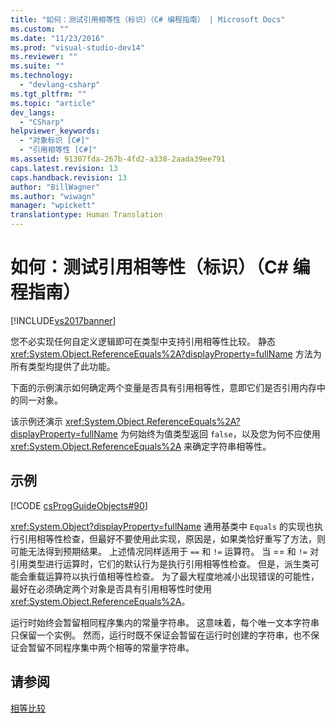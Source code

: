 ```yaml
---
title: "如何：测试引用相等性（标识）（C# 编程指南） | Microsoft Docs"
ms.custom: ""
ms.date: "11/23/2016"
ms.prod: "visual-studio-dev14"
ms.reviewer: ""
ms.suite: ""
ms.technology: 
  - "devlang-csharp"
ms.tgt_pltfrm: ""
ms.topic: "article"
dev_langs: 
  - "CSharp"
helpviewer_keywords: 
  - "对象标识 [C#]"
  - "引用相等性 [C#]"
ms.assetid: 91307fda-267b-4fd2-a338-2aada39ee791
caps.latest.revision: 13
caps.handback.revision: 13
author: "BillWagner"
ms.author: "wiwagn"
manager: "wpickett"
translationtype: Human Translation
---
```

# 如何：测试引用相等性（标识）（C# 编程指南）
[!INCLUDE[vs2017banner](../../../csharp/includes/vs2017banner.md)]

您不必实现任何自定义逻辑即可在类型中支持引用相等性比较。  静态 <xref:System.Object.ReferenceEquals%2A?displayProperty=fullName> 方法为所有类型均提供了此功能。  
  
 下面的示例演示如何确定两个变量是否具有引用相等性，意即它们是否引用内存中的同一对象。  
  
 该示例还演示 <xref:System.Object.ReferenceEquals%2A?displayProperty=fullName> 为何始终为值类型返回 `false`，以及您为何不应使用<xref:System.Object.ReferenceEquals%2A> 来确定字符串相等性。  
  
## 示例  
 [!CODE [csProgGuideObjects#90](../CodeSnippet/VS_Snippets_VBCSharp/csProgGuideObjects#90)]  
  
 <xref:System.Object?displayProperty=fullName> 通用基类中 `Equals` 的实现也执行引用相等性检查，但最好不要使用此实现，原因是，如果类恰好重写了方法，则可能无法得到预期结果。  上述情况同样适用于 `==` 和 `!=` 运算符。  当 \=\= 和 `!=` 对引用类型进行运算时，它们的默认行为是执行引用相等性检查。  但是，派生类可能会重载运算符以执行值相等性检查。  为了最大程度地减小出现错误的可能性，最好在必须确定两个对象是否具有引用相等性时使用 <xref:System.Object.ReferenceEquals%2A>。  
  
 运行时始终会暂留相同程序集内的常量字符串。  这意味着，每个唯一文本字符串只保留一个实例。  然而，运行时既不保证会暂留在运行时创建的字符串，也不保证会暂留不同程序集中两个相等的常量字符串。  
  
## 请参阅  
 [相等比较](../../../csharp/programming-guide/statements-expressions-operators/equality-comparisons.md)